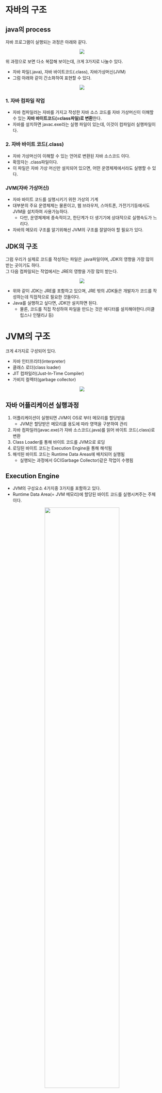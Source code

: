 # 자바의 구조
## java의 process 
자바 프로그램이 실행되는 과정은 아래와 같다.
<p align =center><img src="../../images/4.ProgrammingLanguage/1.Java/2-1.JavaProcess.png"></p>
 
위 과정으로 보면 다소  복잡해 보이는데,  크게 3가지로 나눌수 있다. 
- 자바 파일(.java), 자바 바이트코드(.class), 자바가상머신(JVM)
- 그럼 아래와 같이 간소화하여 표현할 수 있다.

<p align =center><img src="../../images/4.ProgrammingLanguage/1.Java/2-2.JavaSimpleProcess.png" ></p>

### 1. 자바 컴파일 작업
- 자바 컴파일러는 자바를 가지고 작성한 자바 소스 코드를 자바 가상머신이 이해할 수 있는 **자바 바이트코드(=class파일)로 변환**한다.
- 자바를 설치하면 javac.exe라는 실행 파일이 있는데, 이것이 컴파일러 실행파일이다.


### 2. 자바 바이트 코드(.class)
- 자바 가상머신이 이해할 수 있는 언어로 변환된 자바 소스코드 이다.
- 확장자는 .class파일이다.
- 이 파일은 자바 가상 머신만 설치되어 있으면, 어떤 운영체제에서라도 실행할 수 있다. 

### JVM(자바 가상머신)
-  자바 바이트 코드를 실행시키기 위한 가상의 기계
-  대부분의 주요 운영체제는 물론이고, 웹 브라우저, 스마트폰, 가전기기등에서도 JVM을 설치하여 사용가능하다. 
   - 다만, 운영체제에 종속적이고, 한단계가 더 생기기에 상대적으로 실행속도가 느리다.
- 자바의 메모리 구조를 알기위해선 JVM의 구조를 잘알아야 할 필요가 있다. 


## JDK의 구조 
그럼 우리가 실제로 코드를 작성하는 파일은 .java파일이며, JDK의 영향을 가장 많이 받는 곳이기도 하다.   
그 다음 컴파일되는 작업에서는 JRE의 영향을 가장 많이 받는다. 

<p align =center><img src="../../images/4.ProgrammingLanguage/1.Java/2-3.JDKstructure.png"></p>

- 위와 같이 JDK는 JRE를 포함하고 있으며, JRE 밖의 JDK들은 개발자가 코드를 작성하는데 직접적으로 필요한 것들이다.
- Java를 실행하고 싶다면, JDK만 설치하면 된다.
  - 물론, 코드를 직접 작성하여 파일을 만드는 것은 에디터를 설치해야한다.(이클립스나 인텔리J 등)


# JVM의 구조
크게 4가지로 구성되어 있다. 
 - 자바 인터프리터(interpreter)
 - 클래스 로더(class loader)
 - JIT 컴파일러(Just-In-Time Compiler)
 - 가비지 컬렉터(garbage collector)

<p align =center><img src="../../images/4.ProgrammingLanguage/1.Java/2-4.JVMstructure.png"></p>

## 자바 어플리케이션 실행과정 
1. 어플리케이션이 실행되면 JVM이 OS로 부터 메모리를 할당받음
    - JVM은 할당받은 메모리를 용도에 따라 영역을 구분하여 관리
2. 자바 컴파일러(javac.exe)가 자바 소스코드(.java)를 읽어 바이트 코드(.class)로 변환
3. Class Loader를 통해 바이트 코드를 JVM으로 로딩 
4. 로딩된 바이트 코드는 Execution Engine을 통해 해석됨
5. 해석된 바이트 코드는 Runtime Data Areas에 배치되어 실행됨
    - 실행되는 과정에서 GC(Garbage Collector)같은 작업이 수행됨


## Execution Engine
 - JVM의 구성요소 4가지중 3가지를 포함하고 있다.   
 - Runtime Data Area(= JVM 메모리)에 할당된 바이트 코드를 실행시켜주는 주체이다.
<p align =center><img src="../../images/4.ProgrammingLanguage/1.Java/2-5.ExecutionEngineStructure.png" width= 70%></p>

### Interpreter(통역사)
 - 바이트 코드를 해석하여 실행하는 역할을 수행
 - 다만 같은 메소드라도 여러번 호출될때 매번 새로 수행해야 함

### JIT(Just In Time) Compiler
 - Interpreter의 단점을 해소
 - 반복되는 코드를 발견하여 전체 바이트 코드를 컴파일하고 그것을 Native Code로 변경하여 사용
    - 여기서 Native는 자바에서 부모가 되는 C언어, C++, 어셈블리어를 의미한다. 
### Garbage Collector 
- 더이상 참조되지 않는 메모리 객체를 모아 제거하는 역할을 수행
- 일반적으로 메모리가 일정 영역이 차게되면 자동으로 실행되지만,    
   수동으로 실행하기 위해 'system.gc()'를 사용할 수 있음(다만, 실행이 보장되지 않음)

#### Garbage
 - 앞으로 사용되지 않는 객체의 메모리를 Garbage라고 부름
 - 이런 Garbage를 정해진 스케줄에 의해 정리해주는 것을 GC(Garbage Collector)라부름
1. Stop The World 
   - GC를 수행하기 위해 JVM이 멈추는 현상을 의미
   - GC가 작동하는 동안 GC관련 쓰레드를 제외한 모든 쓰레드는 멈춤
   - 일반적으로 '튜닝'이라는 것은 이 시간을 최소화 하는 것을 의미함.
2. GC의 종류
   - Serial GC
   - Parallel GC
   - CMS GC
   - G1 GC
   - Z GC

## Class Loader
<p align =center><img src="../../images/4.ProgrammingLanguage/1.Java/2-6.ClassLoaderStructure.png" width= 70%></p>

- JVM으로 바이트 코드(.class)를 로드하고, 링크를통해 배치하는 작업을 수행하는 모듈
- 로드된 바이트 코드들을 엮어서 JVM의 메모리 영역인 Runtime Data Area에 배치함
- 클래스를 메모리에 올리는 로딩 기능을 한번에 메모리에 올리지않고, 어플리케이션에서 필요한 경우 동적으로 메모리에 적재하게 된다.
- 클래스 파일의 로딩 3단계 : Loading(적재) -> Linking(연결) -> Initialization(초기화)

## Runtime Data Area(JVM Memory)

<p align =center><img src="../../images/4.ProgrammingLanguage/1.Java/2-8.JVMmemoryStructure.png" width= 70%></p>

- 어플리케이션이 동작하기위해 OS에서 할당 받은 메모리 공간
- 크게 5가지로 구성 
  - Method Area
  - Heap Area
  - Stack Area
  - PC Register
  - Navive Method Stack 
  ---  
### Method Area
 - static 으로 선언된 변수들을 포함하여 Class 레벨의 모든 데이터가 이곳에 저장됨
 - JVM 마다 단 하나의 Method Area가 존재 
 - Method Area에는  Runtime Constant Pool이라는 별도의 영역이 존재
    -**상수 자료형을 저장**하여 참조하는 역할
 - 저장되는 정보의 종류 
    - File Info : 멤버(전역) 변수의 이름, 데이터 타입, 접근 제어자의 정보
    - Method Info : 메소드 이름, Return 타입, 매개변수 , 접근 제어자의 정보
    - Type Info : Class인지 Interface인지 여부 저장, Type의 속성, 이름, Super Class의 이름
      - 여기서 접근제어자란 Public,private, protected, defalut를 말한다.
      - 멤버 변수 = 클래스 전역변수, 매개변수 = 메소드의 Argument 변수
 - Heap과 마찬가지로 GC관리 대상이다.

### Heap Area(Java8)
<p align =center><img src="../../images/4.ProgrammingLanguage/1.Java/2-7.HeapAreaStructure.png" width= 70%></p>

- **객체를 저장**하기 위한 메모리 영역
- new 연산자로 생성된 모든 Object와 Instance 변수, 그리고 배열을 저장
- Heap 영역은 물리적으로 두영역으로 구분할 수 있다. 
   - Young Generation : 생명주기가 짧은 객체를 GC 대상으로 하는 영역   
      - Eden에 할당 후 Survivor 0 와 1을 거쳐 오래 사용되는 객체를 Old Generation으로 이동 시킴
   - Old Generation : 생명주기가 긴 객체를 GC 대상으로 하는 영역
- Garbage Collection 생명주기에 의해 지속적으로 메모리가 정리됨
   - Minor GC
   - Major GC

#### Method영역과 Heap 영역은 여러 스레드들간에 공유되는 메모리이다.


### Stack Area
- 각 스레드를 위한 분리된 Runtime Stack 영역
- 메소드를 호출할 때 마다 Stack Frame으로 불리는 Entry가 Stack Area에 생성됨
- 스레드의 역할이 종료되면 바로 소멸되는 특성의 데이터를 저장
- 각종 형태의 변수나 임시 데이터, 스레드 또는 메소드의 정보를 저장


### PC Register 
 - PC(Program Counter)
 - 각 Thread가 시작될 때 생성되며, 현재 실행중인 상태 정보를 저장하는 영역
 - Thread가 로직을 처리하면서 지속적으로 갱신됨 
 - Thread가 생성될때 마다 하나씩 존재함
 - 어떤 명령을 실행해야 할지 에 대한 기록 (현재 수행중인 부분의 주소를 가짐)

### Native Method Stack 
 - Java가 아닌 다른 엉ㄴ어로 작성된 코드를 위한 영역
 - 바이트 코드가 아닌 실제 실행할 수 있는 기계어로 작성된 프로그램을 실행시킨다. 
 - Java Native Interface를 통해 바이트 코드로 전환하여 저장
 - 각 스레드 별로 생성된다. 
 

참고자료 : tcpschool.com
